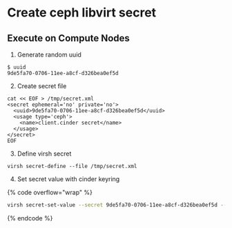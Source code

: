 # Create ceph libvirt secret

## Execute on Compute Nodes

1. Generate random uuid

```
$ uuid
9de5fa70-0706-11ee-a8cf-d326bea0ef5d
```

2. Create secret file

```
cat << EOF > /tmp/secret.xml
<secret ephemeral='no' private='no'>
  <uuid>9de5fa70-0706-11ee-a8cf-d326bea0ef5d</uuid>
  <usage type='ceph'>
    <name>client.cinder secret</name>
  </usage>
</secret>
EOF
```

3. Define virsh secret

```
virsh secret-define --file /tmp/secret.xml
```

4. Set secret value with cinder keyring

{% code overflow="wrap" %}
```bash
virsh secret-set-value --secret 9de5fa70-0706-11ee-a8cf-d326bea0ef5d --base64 $(cat /etc/ceph/ceph.client.cinder.keyring  | grep key | awk '{print $3}')
```
{% endcode %}
